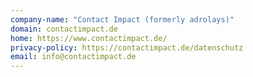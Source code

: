 ```yaml
---
company-name: "Contact Impact (formerly adrolays)"
domain: contactimpact.de
home: https://www.contactimpact.de/
privacy-policy: https://contactimpact.de/datenschutz
email: info@contactimpact.de
---
```




